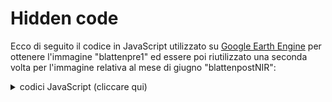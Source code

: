 # Hidden code
 
Ecco di seguito il codice in JavaScript utilizzato su [Google Earth Engine](https://earthengine.google.com) per ottenere l'immagine "blattenpre1" ed essere poi riutilizzato una seconda volta per l'immagine relativa al mese di giugno "blattenpostNIR":
<details>
<summary>codici JavaScript (cliccare qui)</summary>
``` 
 <\details>

> Code by Luca Grazia

# Notes
> [!NOTE]
>
> Il codice completo in java script utilizzato per ottenere le immagini si trova nel file Codice_js_GM.js


> Code by GRETA MARCHISOTTI

# Tables

| Classe | 2024 | 2025 |
|--- |--- |--- |
|   1: Everything else |  24%  |  49%  |
|   2: Forest |76% |51% |

> Code by GRETA MARCHISOTTI 

# Warning

>[!WARNING]
>
> Come possiamo vedere dall'immagine risultante la classificazione non è riuscita per due fattori: la funzione di R opera una classificazione non supervisionata e l'immagine rappresenta un'area molto vasta ed eterogenea. Di conseguenza le soluzioni a questo problema sono o utilizzare un'area più piccola o utilizzare una classificazione supervisionata.

> Code by FRANCESCA NOVELLI


  

